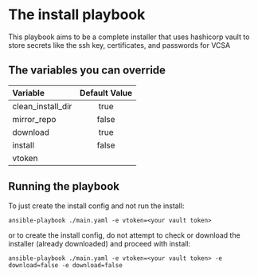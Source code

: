 # The install playbook

This playbook aims to be a complete installer that uses hashicorp vault to store secrets like the ssh key, certificates, and passwords for VCSA


## The variables you can override



| Variable          | Default Value |
| :---              | :---:         |
| clean_install_dir | true          |
| mirror_repo       | false         |
| download          | true          |
| install           | false         |
| vtoken            |               |


## Running the playbook


To just create the install config and not run the install:

`ansible-playbook ./main.yaml -e vtoken=<your vault token>`

or to create the install config, do not attempt to check or download the installer (already downloaded) and proceed with install:

`ansible-playbook ./main.yaml -e vtoken=<your vault token> -e download=false -e download=false`
